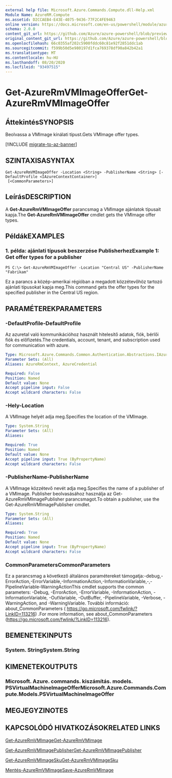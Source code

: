 ```yaml
---
external help file: Microsoft.Azure.Commands.Compute.dll-Help.xml
Module Name: AzureRM.Compute
ms.assetid: D2CCAEB4-E43E-4075-9436-77F2C4FE9463
online version: https://docs.microsoft.com/en-us/powershell/module/azurerm.compute/get-azurermvmimageoffer
schema: 2.0.0
content_git_url: https://github.com/Azure/azure-powershell/blob/preview/src/ResourceManager/Compute/Commands.Compute/help/Get-AzureRmVMImageOffer.md
original_content_git_url: https://github.com/Azure/azure-powershell/blob/preview/src/ResourceManager/Compute/Commands.Compute/help/Get-AzureRmVMImageOffer.md
ms.openlocfilehash: 66c0355af202c5900fddc60c81e92f2851ddc1ab
ms.sourcegitcommit: f599b50d5e980197d1fca769378df90a842b42a1
ms.translationtype: MT
ms.contentlocale: hu-HU
ms.lasthandoff: 08/20/2020
ms.locfileid: "93497515"
---
```

# <span data-ttu-id="7355a-101">Get-AzureRmVMImageOffer</span><span class="sxs-lookup"><span data-stu-id="7355a-101">Get-AzureRmVMImageOffer</span></span>

## <span data-ttu-id="7355a-102">Áttekintés</span><span class="sxs-lookup"><span data-stu-id="7355a-102">SYNOPSIS</span></span>
<span data-ttu-id="7355a-103">Beolvassa a VMImage kínálati típust.</span><span class="sxs-lookup"><span data-stu-id="7355a-103">Gets VMImage offer types.</span></span>

[!INCLUDE [migrate-to-az-banner](../../includes/migrate-to-az-banner.md)]

## <span data-ttu-id="7355a-104">SZINTAXISA</span><span class="sxs-lookup"><span data-stu-id="7355a-104">SYNTAX</span></span>

```
Get-AzureRmVMImageOffer -Location <String> -PublisherName <String> [-DefaultProfile <IAzureContextContainer>]
 [<CommonParameters>]
```

## <span data-ttu-id="7355a-105">Leírás</span><span class="sxs-lookup"><span data-stu-id="7355a-105">DESCRIPTION</span></span>
<span data-ttu-id="7355a-106">A **Get-AzureRmVMImageOffer** parancsmag a VMImage ajánlatok típusait kapja.</span><span class="sxs-lookup"><span data-stu-id="7355a-106">The **Get-AzureRmVMImageOffer** cmdlet gets the VMImage offer types.</span></span>

## <span data-ttu-id="7355a-107">Példák</span><span class="sxs-lookup"><span data-stu-id="7355a-107">EXAMPLES</span></span>

### <span data-ttu-id="7355a-108">1. példa: ajánlati típusok beszerzése Publisherhez</span><span class="sxs-lookup"><span data-stu-id="7355a-108">Example 1: Get offer types for a publisher</span></span>
```
PS C:\> Get-AzureRmVMImageOffer -Location "Central US" -PublisherName "Fabrikam"
```

<span data-ttu-id="7355a-109">Ez a parancs a közép-amerikai régióban a megadott közzétevőhöz tartozó ajánlati típusokat kapja meg.</span><span class="sxs-lookup"><span data-stu-id="7355a-109">This command gets the offer types for the specified publisher in the Central US region.</span></span>

## <span data-ttu-id="7355a-110">PARAMÉTEREK</span><span class="sxs-lookup"><span data-stu-id="7355a-110">PARAMETERS</span></span>

### <span data-ttu-id="7355a-111">-DefaultProfile</span><span class="sxs-lookup"><span data-stu-id="7355a-111">-DefaultProfile</span></span>
<span data-ttu-id="7355a-112">Az azuretal való kommunikációhoz használt hitelesítő adatok, fiók, bérlői fiók és előfizetés.</span><span class="sxs-lookup"><span data-stu-id="7355a-112">The credentials, account, tenant, and subscription used for communication with azure.</span></span>

```yaml
Type: Microsoft.Azure.Commands.Common.Authentication.Abstractions.IAzureContextContainer
Parameter Sets: (All)
Aliases: AzureRmContext, AzureCredential

Required: False
Position: Named
Default value: None
Accept pipeline input: False
Accept wildcard characters: False
```

### <span data-ttu-id="7355a-113">-Hely</span><span class="sxs-lookup"><span data-stu-id="7355a-113">-Location</span></span>
<span data-ttu-id="7355a-114">A VMImage helyét adja meg.</span><span class="sxs-lookup"><span data-stu-id="7355a-114">Specifies the location of the VMImage.</span></span>

```yaml
Type: System.String
Parameter Sets: (All)
Aliases:

Required: True
Position: Named
Default value: None
Accept pipeline input: True (ByPropertyName)
Accept wildcard characters: False
```

### <span data-ttu-id="7355a-115">-PublisherName</span><span class="sxs-lookup"><span data-stu-id="7355a-115">-PublisherName</span></span>
<span data-ttu-id="7355a-116">A VMImage közzétevő nevét adja meg.</span><span class="sxs-lookup"><span data-stu-id="7355a-116">Specifies the name of a publisher of a VMImage.</span></span>
<span data-ttu-id="7355a-117">Publisher beolvasásához használja az Get-AzureRmVMImagePublisher parancsmagot.</span><span class="sxs-lookup"><span data-stu-id="7355a-117">To obtain a publisher, use the Get-AzureRmVMImagePublisher cmdlet.</span></span>

```yaml
Type: System.String
Parameter Sets: (All)
Aliases:

Required: True
Position: Named
Default value: None
Accept pipeline input: True (ByPropertyName)
Accept wildcard characters: False
```

### <span data-ttu-id="7355a-118">CommonParameters</span><span class="sxs-lookup"><span data-stu-id="7355a-118">CommonParameters</span></span>
<span data-ttu-id="7355a-119">Ez a parancsmag a következő általános paramétereket támogatja:-debug,-ErrorAction,-ErrorVariable,-InformationAction,-InformationVariable,-,-PipelineVariable-WarningAction</span><span class="sxs-lookup"><span data-stu-id="7355a-119">This cmdlet supports the common parameters: -Debug, -ErrorAction, -ErrorVariable, -InformationAction, -InformationVariable, -OutVariable, -OutBuffer, -PipelineVariable, -Verbose, -WarningAction, and -WarningVariable.</span></span> <span data-ttu-id="7355a-120">További információ: about_CommonParameters ( https://go.microsoft.com/fwlink/?LinkID=113216) .</span><span class="sxs-lookup"><span data-stu-id="7355a-120">For more information, see about_CommonParameters (https://go.microsoft.com/fwlink/?LinkID=113216).</span></span>

## <span data-ttu-id="7355a-121">BEMENETEK</span><span class="sxs-lookup"><span data-stu-id="7355a-121">INPUTS</span></span>

### <span data-ttu-id="7355a-122">System. String</span><span class="sxs-lookup"><span data-stu-id="7355a-122">System.String</span></span>

## <span data-ttu-id="7355a-123">KIMENETEK</span><span class="sxs-lookup"><span data-stu-id="7355a-123">OUTPUTS</span></span>

### <span data-ttu-id="7355a-124">Microsoft. Azure. commands. kiszámítás. models. PSVirtualMachineImageOffer</span><span class="sxs-lookup"><span data-stu-id="7355a-124">Microsoft.Azure.Commands.Compute.Models.PSVirtualMachineImageOffer</span></span>

## <span data-ttu-id="7355a-125">MEGJEGYZI</span><span class="sxs-lookup"><span data-stu-id="7355a-125">NOTES</span></span>

## <span data-ttu-id="7355a-126">KAPCSOLÓDÓ HIVATKOZÁSOK</span><span class="sxs-lookup"><span data-stu-id="7355a-126">RELATED LINKS</span></span>

[<span data-ttu-id="7355a-127">Get-AzureRmVMImage</span><span class="sxs-lookup"><span data-stu-id="7355a-127">Get-AzureRmVMImage</span></span>](./Get-AzureRmVMImage.md)

[<span data-ttu-id="7355a-128">Get-AzureRmVMImagePublisher</span><span class="sxs-lookup"><span data-stu-id="7355a-128">Get-AzureRmVMImagePublisher</span></span>](./Get-AzureRmVMImagePublisher.md)

[<span data-ttu-id="7355a-129">Get-AzureRmVMImageSku</span><span class="sxs-lookup"><span data-stu-id="7355a-129">Get-AzureRmVMImageSku</span></span>](./Get-AzureRmVMImageSku.md)

[<span data-ttu-id="7355a-130">Mentés-AzureRmVMImage</span><span class="sxs-lookup"><span data-stu-id="7355a-130">Save-AzureRmVMImage</span></span>](./Save-AzureRmVMImage.md)


